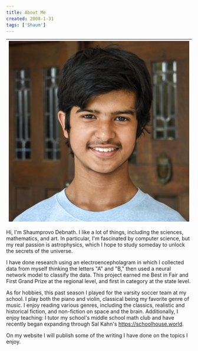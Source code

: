 ```yaml
---
title: About Me
created: 2008-1-31
tags: ['Shaum']
---
```

| ![](/assets/shaum-900x900.jpg) | 
|:--:| 

Hi, I'm Shaumprovo Debnath. I like a lot of things, including the sciences, mathematics, and art. In particular, I'm fascinated by computer science, but my real passion is astrophysics, which I hope to study someday to unlock the secrets of the universe.

I have done research using an electroencepholagram in which I collected data from myself thinking the letters "A" and "B," then used a neural network model to classify the data. This project earned me Best in Fair and First Grand Prize at the regional level, and first in category at the state level. 

As for hobbies, this past season I played for the varsity soccer team at my school. I play both the piano and violin, classical being my favorite genre of music. I enjoy reading various genres, including the classics, realistic and historical fiction, and non-fiction on space and the brain. Additionally, I enjoy teaching: I tutor my school's middle school math club and have recently began expanding through Sal Kahn's https://schoolhouse.world. 

On my website I will publish some of the writing I have done on the topics I enjoy.
